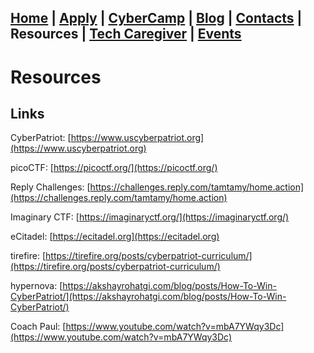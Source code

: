 ## [Home](./index.html) | [Apply](./apply.html) | [CyberCamp](./cybercamp.html) | [Blog](./blog.html) | [Contacts](./contacts.html) | **Resources** | [Tech Caregiver](./techcg.html) | [Events](./events.html)

# Resources

## Links

CyberPatriot: [https://www.uscyberpatriot.org](https://www.uscyberpatriot.org)

picoCTF: [https://picoctf.org/](https://picoctf.org/)

Reply Challenges: [https://challenges.reply.com/tamtamy/home.action](https://challenges.reply.com/tamtamy/home.action)

Imaginary CTF: [https://imaginaryctf.org/](https://imaginaryctf.org/)

eCitadel: [https://ecitadel.org](https://ecitadel.org)

tirefire: [https://tirefire.org/posts/cyberpatriot-curriculum/](https://tirefire.org/posts/cyberpatriot-curriculum/)

hypernova: [https://akshayrohatgi.com/blog/posts/How-To-Win-CyberPatriot/](https://akshayrohatgi.com/blog/posts/How-To-Win-CyberPatriot/)

Coach Paul: [https://www.youtube.com/watch?v=mbA7YWqy3Dc](https://www.youtube.com/watch?v=mbA7YWqy3Dc)
